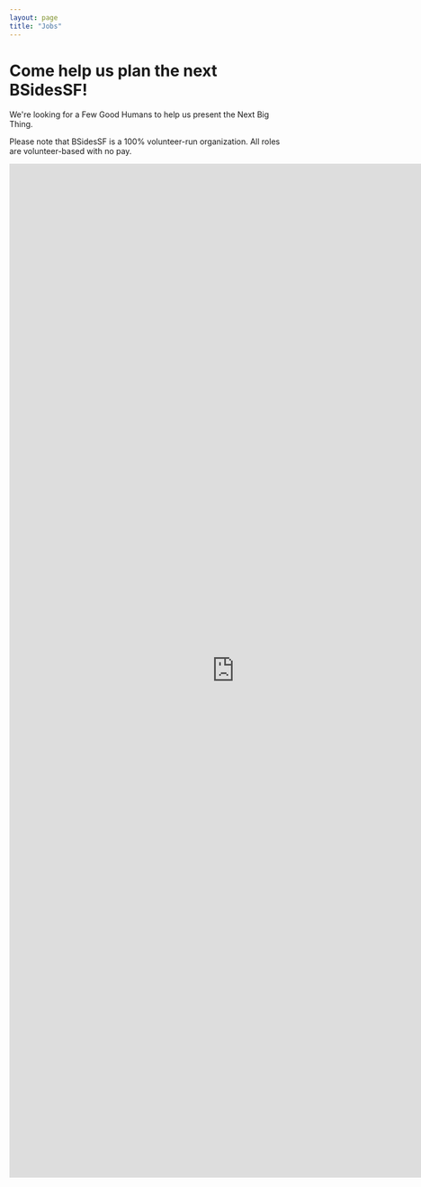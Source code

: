 ```yaml
---
layout: page
title: "Jobs"
---
```


# Come help us plan the next BSidesSF!

We're looking for a Few Good Humans to help us present the Next Big Thing.

Please note that BSidesSF is a 100% volunteer-run organization. All roles are volunteer-based with no pay.

<iframe src="https://docs.google.com/forms/d/e/1FAIpQLSevYdZizTCsUK5CaAMkNYOz0N3s7RsNfIL93KnpRy8cz70RVQ/viewform?embedded=true" width="800" height="1800" frameborder="0" marginheight="0" marginwidth="0">Loading…</iframe>
